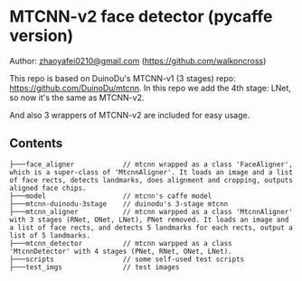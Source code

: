 # MTCNN-v2 face detector (pycaffe version)

Author: zhaoyafei0210@gmail.com (https://github.com/walkoncross)

This repo is based on DuinoDu's MTCNN-v1 (3 stages) repo: https://github.com/DuinoDu/mtcnn.
In this repo we add the 4th stage: LNet, so now it's the same as MTCNN-v2.

And also 3 wrappers of MTCNN-v2 are included for easy usage.

## Contents
```
├───face_aligner            // mtcnn wrapped as a class 'FaceAligner', which is a super-class of 'MtcnnAligner'. It loads an image and a list of face rects, detects landmarks, does alignment and cropping, outputs aligned face chips.
├───model                   // mtcnn's caffe model
├───mtcnn-duinodu-3stage    // duinodu's 3-stage mtcnn
├───mtcnn_aligner           // mtcnn warpped as a class 'MtcnnAligner' with 3 stages (RNet, ONet, LNet), PNet removed. It loads an image and a list of face rects, and detects 5 landmarks for each rects, output a list of 5 landmarks.
├───mtcnn_detector          // mtcnn warpped as a class 'MtcnnDetector' with 4 stages (PNet, RNet, ONet, LNet).
├───scripts                 // some self-used test scripts
├───test_imgs               // test images
```
